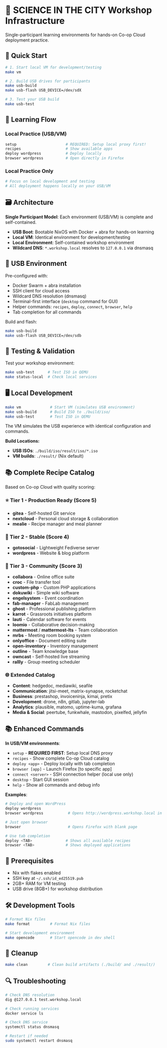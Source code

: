 # 🚀 SCIENCE IN THE CITY Workshop Infrastructure

Single-participant learning environments for hands-on Co-op Cloud deployment practice.

## 🚀 Quick Start

```bash
# 1. Start local VM for development/testing
make vm

# 2. Build USB drives for participants
make usb-build
make usb-flash USB_DEVICE=/dev/sdX

# 3. Test your USB build
make usb-test
```

## 🎯 Learning Flow

### Local Practice (USB/VM)
```bash
setup                      # REQUIRED: Setup local proxy first!
recipes                    # Show available apps
deploy wordpress           # Deploy locally
browser wordpress          # Open directly in Firefox
```

### Local Practice Only
```bash
# Focus on local development and testing
# All deployment happens locally on your USB/VM
```

## 🗃️ Architecture

**Single Participant Model**: Each environment (USB/VM) is complete and self-contained.

- **USB Boot**: Bootable NixOS with Docker + abra for hands-on learning
- **Local VM**: Identical environment for development/testing  
- **Local Environment**: Self-contained workshop environment
- **Wildcard DNS**: `*.workshop.local` resolves to `127.0.0.1` via dnsmasq

## 💾 USB Environment

Pre-configured with:
- Docker Swarm + abra installation
- SSH client for cloud access
- Wildcard DNS resolution (dnsmasq)
- Terminal-first interface (`desktop` command for GUI)
- Helper commands: `recipes`, `deploy`, `connect`, `browser`, `help`
- Tab completion for all commands

Build and flash:
```bash
make usb-build
make usb-flash USB_DEVICE=/dev/sdb
```

## 🧪 Testing & Validation

Test your workshop environment:

```bash
make usb-test      # Test ISO in QEMU
make status-local  # Check local services
```

## 🖥️ Local Development

```bash
make vm             # Start VM (simulates USB environment)
make usb-build      # Build ISO to ./build/iso/
make usb-test       # Test ISO in QEMU
```

The VM simulates the USB experience with identical configuration and commands.

**Build Locations:**
- **USB ISOs**: `./build/iso/result/iso/*.iso`
- **VM builds**: `./result/` (Nix default)

## 📚 Complete Recipe Catalog

Based on Co-op Cloud with quality scoring:

### ⭐ Tier 1 - Production Ready (Score 5)
- **gitea** - Self-hosted Git service
- **nextcloud** - Personal cloud storage & collaboration  
- **mealie** - Recipe manager and meal planner

### 🔧 Tier 2 - Stable (Score 4)
- **gotosocial** - Lightweight Fediverse server
- **wordpress** - Website & blog platform

### 🧪 Tier 3 - Community (Score 3)
- **collabora** - Online office suite
- **croc** - File transfer tool
- **custom-php** - Custom PHP applications
- **dokuwiki** - Simple wiki software
- **engelsystem** - Event coordination
- **fab-manager** - FabLab management
- **ghost** - Professional publishing platform
- **karrot** - Grassroots initiatives platform
- **lauti** - Calendar software for events
- **loomio** - Collaborative decision-making
- **mattermost** / **mattermost-lts** - Team collaboration
- **mrbs** - Meeting room booking system
- **onlyoffice** - Document editing suite
- **open-inventory** - Inventory management
- **outline** - Team knowledge base
- **owncast** - Self-hosted live streaming
- **rallly** - Group meeting scheduler

### 🌐 Extended Catalog
- **Content**: hedgedoc, mediawiki, seafile
- **Communication**: jitsi-meet, matrix-synapse, rocketchat  
- **Business**: prestashop, invoiceninja, kimai, pretix
- **Development**: drone, n8n, gitlab, jupyter-lab
- **Analytics**: plausible, matomo, uptime-kuma, grafana
- **Media & Social**: peertube, funkwhale, mastodon, pixelfed, jellyfin

## 📚 Enhanced Commands

**In USB/VM environments**:
- `setup` - **REQUIRED FIRST**: Setup local DNS proxy
- `recipes` - Show complete Co-op Cloud catalog
- `deploy <app>` - Deploy locally with tab completion
- `browser [app]` - Launch Firefox [to specific app]
- `connect <server>` - SSH connection helper (local use only)
- `desktop` - Start GUI session
- `help` - Show all commands and debug info

**Examples**:
```bash
# Deploy and open WordPress
deploy wordpress
browser wordpress           # Opens http://wordpress.workshop.local in Firefox

# Just open browser
browser                     # Opens Firefox with blank page

# Use tab completion
deploy <TAB>               # Shows all available recipes
browser <TAB>              # Shows deployed applications
```

## 🔧 Prerequisites

- Nix with flakes enabled
- SSH key at `~/.ssh/id_ed25519.pub`
- 2GB+ RAM for VM testing
- USB drive (8GB+) for workshop distribution

## 🛠️ Development Tools

```bash
# Format Nix files
make format         # Format Nix files

# Start development environment
make opencode       # Start opencode in dev shell
```

## 🧹 Cleanup

```bash
make clean         # Clean build artifacts (./build/ and ./result/)
```

## 🔍 Troubleshooting

```bash
# Check DNS resolution
dig @127.0.0.1 test.workshop.local

# Check running services  
docker service ls

# Check DNS service
systemctl status dnsmasq

# Restart if needed
sudo systemctl restart dnsmasq
```
